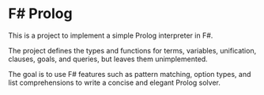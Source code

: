 # F# Prolog

This is a project to implement a simple Prolog interpreter in F#.

The project defines the types and functions for terms, variables, unification, clauses, goals, and queries, but leaves them unimplemented.

The goal is to use F# features such as pattern matching, option types, and list comprehensions to write a concise and elegant Prolog solver.
